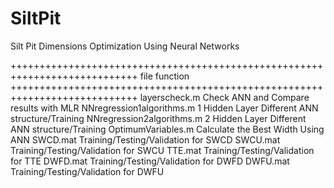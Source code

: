 # SiltPit
Silt Pit Dimensions Optimization Using Neural Networks

++++++++++++++++++++++++++++++++++++++++++++++++++++++++++++++++++++++++++++
	    file					function
++++++++++++++++++++++++++++++++++++++++++++++++++++++++++++++++++++++++++++
 	layerscheck.m				Check ANN and Compare results with MLR
	NNregression1algorithms.m 		1 Hidden Layer  Different ANN structure/Training
	NNregression2algorithms.m 		2 Hidden Layer  Different ANN structure/Training 
	OptimumVariables.m 			Calculate the Best Width Using ANN
	SWCD.mat 				Training/Testing/Validation for SWCD
	SWCU.mat 				Training/Testing/Validation for SWCU
	TTE.mat 				Training/Testing/Validation for TTE
	DWFD.mat 				Training/Testing/Validation for DWFD
	DWFU.mat 				Training/Testing/Validation for DWFU
	
